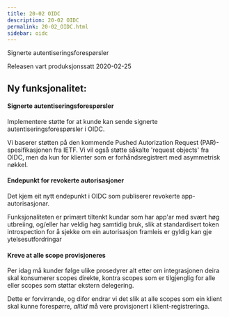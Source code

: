 ```yaml
---
title: 20-02 OIDC
description: 20-02 OIDC
permalink: 20-02_OIDC.html
sidebar: oidc
---
```



Signerte autentiseringsforespørsler



Releasen vart produksjonssatt 2020-02-25

## Ny funksjonalitet:


#### Signerte autentiseringsforespørsler

Implementere støtte for at kunde kan sende signerte autentiseringsforespørsler i OIDC.

Vi baserer støtten på den kommende Pushed Autorization Request (PAR)-spesifikasjonen fra IETF. Vi vil også støtte såkalte 'request objects' fra OIDC, men da kun for klienter som er forhåndsregistrert med asymmetrisk nøkkel.




#### Endepunkt for revokerte autorisasjoner

Det kjem eit nytt endepunkt i OIDC som publiserer revokerte app-autorisasjonar.

Funksjonaliteten er primært tiltenkt kundar som har app'ar med svært høg utbreiing, og/eller har veldig høg samtidig bruk, slik at standardisert token introspection for å sjekke om ein autorisasjon framleis er gyldig kan gje ytelsesutfordringar




#### Kreve at alle scope provisjoneres

Per idag må kunder følge ulike prosedyrer alt etter om integrasjonen deira skal konsumerer scopes direkte, kontra scopes som er tilgjenglig for alle eller scopes som støttar ekstern delegering.

Dette er forvirrande, og difor endrar vi det slik at alle scopes som ein klient skal kunne forespørre, _alltid_ må vere provisjonert i klient-registreringa.

